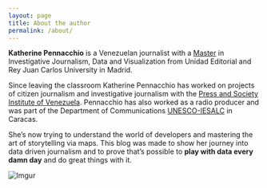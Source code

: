```yaml
---
layout: page
title: About the author
permalink: /about/
---
```


**Katherine Pennacchio** is a Venezuelan journalist with a [Master](http://masinvestigacion.es/katherine-pennacchio/) in Investigative Journalism, Data and Visualization from Unidad Editorial and Rey Juan Carlos University in Madrid. 

Since leaving the classroom  Katherine Pennacchio has worked on projects of citizen journalism and investigative journalism with the [Press and Society Institute of Venezuela](http://www.ipys.org.ve/). Pennacchio has also worked as a radio producer and was part of the Department of Communications [UNESCO-IESALC](http://www.iesalc.unesco.org.ve/) in Caracas.

She’s now trying to understand the world of developers and mastering the art of storytelling via maps. This blog was made to show her journey into data driven journalism and to prove that’s possible to **play with data every damn day** and do great things with it. 

![Imgur](http://i.imgur.com/pKTKDyV.png)